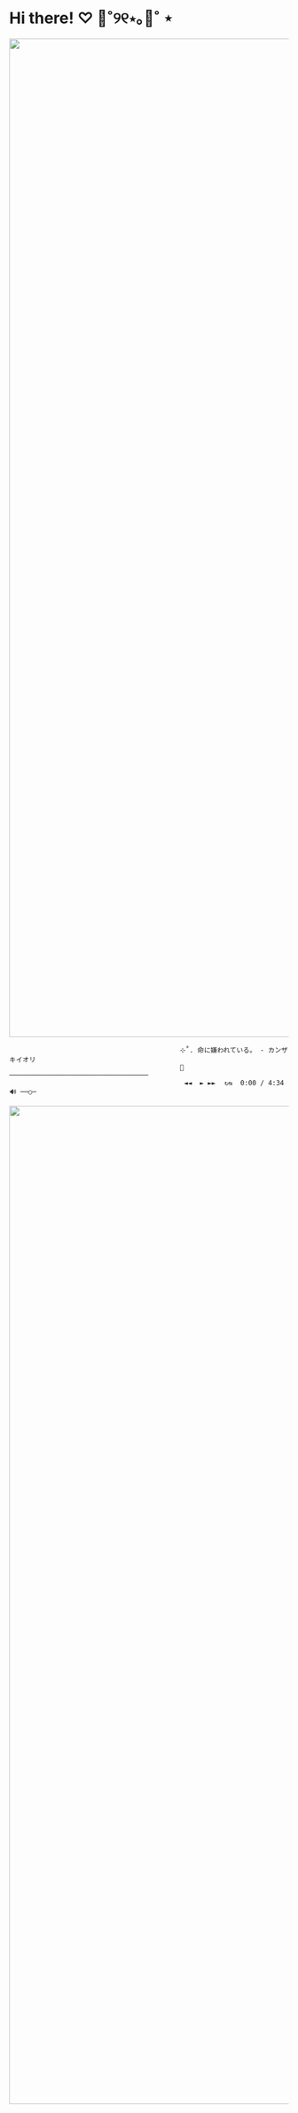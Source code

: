 # Hi there! ♡︎ 🧸˚୨୧⋆｡🍥˚ ⋆ 


<div id="header" align="center">
 
  <a href="https://ibb.co/k8HM921"><img src="https://i.ibb.co/pz0nRjy/e6bdee484bd5bd0726815ce66019cd0e.png" alt="e6bdee484bd5bd0726815ce66019cd0e" border="0" width="1800" />  </a>
</div>

                                               ⊹˚. 命に嫌われている。 - カンザキイオリ 
                                               🤍───────────────────────────────────
                                                ◄◄  ► ►► ⠀↻⇆  0:00 / 4:34  🔊 ──○─⠀
<div id="header" align="center">
 
  <a href="https://ibb.co/k8HM921"><img src="https://media1.tenor.com/m/CzdMW7wnLn8AAAAC/coding.gif" border="0" width="1800" />  </a>
</div>






<!--
**hannahmeg/hannahmeg** is a ✨ _special_ ✨ repository because its `README.md` (this file) appears on your GitHub profile.

Here are some ideas to get you started:

- 🔭 I’m currently working on ...
- 🌱 I’m currently learning ...
- 👯 I’m looking to collaborate on ...
- 🤔 I’m looking for help with ...
- 💬 Ask me about ...
- 📫 How to reach me: ...
- 😄 Pronouns: ...
- ⚡ Fun fact: ...
-->
